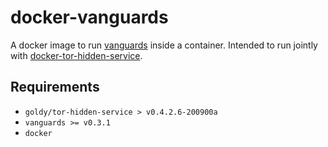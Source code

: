 # docker-vanguards

A docker image to run [vanguards](https://github.com/mikeperry-tor/vanguards) inside a container. Intended to run jointly
with
[docker-tor-hidden-service](https://github.com/cmehay/docker-tor-hidden-service).

## Requirements

* `goldy/tor-hidden-service > v0.4.2.6-200900a`
* `vanguards >= v0.3.1`
* `docker`

